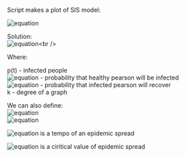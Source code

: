 Script makes a plot of SIS model:


![equation](https://latex.codecogs.com/gif.latex?\frac{dp}{dt}&space;=&space;-\beta&space;k&space;p^2&space;&plus;&space;(\beta&space;k&space;-&space;\gamma)p)


Solution:<br />
![equation](https://latex.codecogs.com/gif.latex?p(t)&space;=&space;\frac{p_0&space;(\beta&space;k&space;-&space;\gamma)}{p_0&space;\beta&space;k&space;-&space;(\gamma&space;-&space;\beta&space;k(1&space;-&space;p_0))e^{-(\beta&space;k&space;-&space;\gamma)t}})<br />

Where:<br />

p(t) - infected people <br />
![equation](https://latex.codecogs.com/gif.latex?\beta) - probability that healthy pearson will be infected <br />
![equation](https://latex.codecogs.com/gif.latex?\gamma) - probability that infected pearson will recover <br />
k - degree of a graph <br />

We can also define: <br />
![equation](https://latex.codecogs.com/gif.latex?\lambda&space;=&space;\frac{\beta}{\gamma}) <br />
![equation](https://latex.codecogs.com/gif.latex?\lambda_c&space;=&space;\frac{1}{k}) <br />

![equation](https://latex.codecogs.com/gif.latex?\lambda) is a tempo of an epidemic spread <br />

![equation](https://latex.codecogs.com/gif.latex?\lambda_C) is a ciritical value of epidemic spread

 
